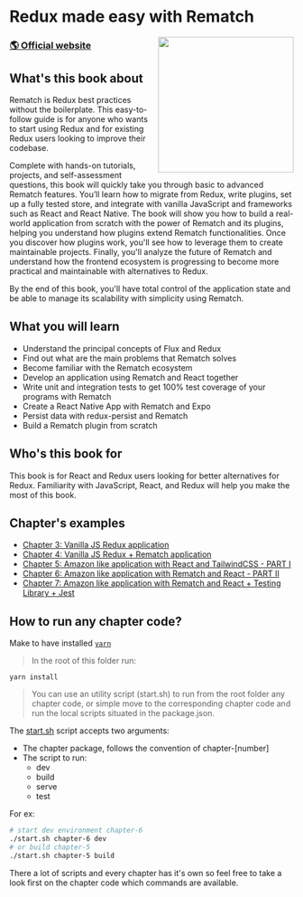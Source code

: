 # Redux made easy with **Rematch**

<a href="https://www.nodejsdesignpatterns.com"><img width="240" align="right" src="https://images-na.ssl-images-amazon.com/images/I/41FTChr4zyS._SX403_BO1,204,203,200_.jpg"></a>

### [🌎 Official website](https://rematchjs.org)

## What's this book about

Rematch is Redux best practices without the boilerplate. This easy-to-follow guide is for anyone who wants to start using Redux and for existing Redux users looking to improve their codebase.

Complete with hands-on tutorials, projects, and self-assessment questions, this book will quickly take you through basic to advanced Rematch features. You’ll learn how to migrate from Redux, write plugins, set up a fully tested store, and integrate with vanilla JavaScript and frameworks such as React and React Native. The book will show you how to build a real-world application from scratch with the power of Rematch and its plugins, helping you understand how plugins extend Rematch functionalities. Once you discover how plugins work, you'll see how to leverage them to create maintainable projects. Finally, you'll analyze the future of Rematch and understand how the frontend ecosystem is progressing to become more practical and maintainable with alternatives to Redux.

By the end of this book, you'll have total control of the application state and be able to manage its scalability with simplicity using Rematch.

## What you will learn
- Understand the principal concepts of Flux and Redux
- Find out what are the main problems that Rematch solves
- Become familiar with the Rematch ecosystem
- Develop an application using Rematch and React together
- Write unit and integration tests to get 100% test coverage of your programs with Rematch
- Create a React Native App with Rematch and Expo
- Persist data with redux-persist and Rematch
- Build a Rematch plugin from scratch

## Who's this book for
This book is for React and Redux users looking for better alternatives for Redux. Familiarity with JavaScript, React, and Redux will help you make the most of this book.

## Chapter's examples

- [Chapter 3: Vanilla JS Redux application](/packages/chapter-3)
- [Chapter 4: Vanilla JS Redux + Rematch application](/packages/chapter-4)
- [Chapter 5: Amazon like application with React and TailwindCSS - PART I](/packages/chapter-5)
- [Chapter 6: Amazon like application with Rematch and React - PART II](/packages/chapter-6)
- [Chapter 7: Amazon like application with Rematch and React + Testing Library + Jest](/packages/chapter-7)

## How to run any chapter code?

Make to have installed [`yarn`](https://classic.yarnpkg.com/lang/en/)
> In the root of this folder run:
```
yarn install
```

> You can use an utility script (start.sh) to run from the root folder any chapter code, or simple move to the corresponding chapter code and run the local scripts situated in the package.json.

The [start.sh](/start.sh) script accepts two arguments:
  - The chapter package, follows the convention of chapter-[number]
  - The script to run:
    - dev
    - build
    - serve
    - test

For ex:
```sh
# start dev environment chapter-6
./start.sh chapter-6 dev
# or build chapter-5
./start.sh chapter-5 build
```

There a lot of scripts and every chapter has it's own so feel free to take a look first on the chapter code which commands are available.
